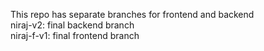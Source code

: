 This repo has separate branches for frontend and backend
<br>niraj-v2: final backend branch
<br>niraj-f-v1: final frontend branch

